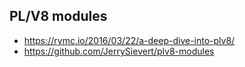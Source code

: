 ## PL/V8 modules
* https://rymc.io/2016/03/22/a-deep-dive-into-plv8/
* https://github.com/JerrySievert/plv8-modules